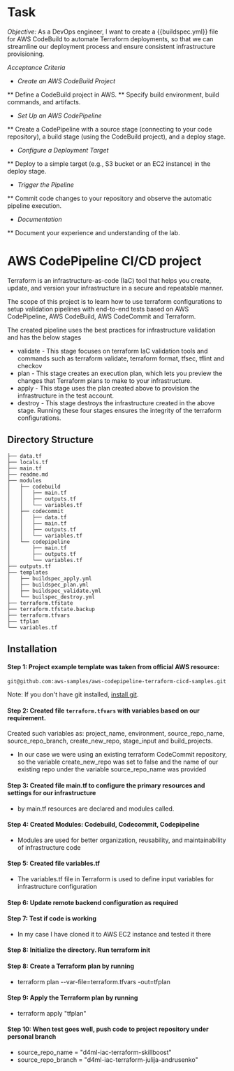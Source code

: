 # Task
*Objective:* As a DevOps engineer, I want to create a {{buildspec.yml}} file for AWS CodeBuild to automate Terraform deployments, so that we can streamline our deployment process and ensure consistent infrastructure provisioning.

*Acceptance Criteria*
 * *Create an AWS CodeBuild Project*

 ** Define a CodeBuild project in AWS.
 ** Specify build environment, build commands, and artifacts.
 * *Set Up an AWS CodePipeline*

 ** Create a CodePipeline with a source stage (connecting to your code repository), a build stage (using the CodeBuild project), and a deploy stage.
 * *Configure a Deployment Target*

 ** Deploy to a simple target (e.g., S3 bucket or an EC2 instance) in the deploy stage.
 * *Trigger the Pipeline*

 ** Commit code changes to your repository and observe the automatic pipeline execution.
 * *Documentation*

 ** Document your experience and understanding of the lab.

# AWS CodePipeline CI/CD project
Terraform is an infrastructure-as-code (IaC) tool that helps you create, update, and version your infrastructure in a secure and repeatable manner.

The scope of this project is to learn how to use terraform configurations to setup validation pipelines with end-to-end tests based on AWS CodePipeline, AWS CodeBuild, AWS CodeCommit and Terraform. 

The created pipeline uses the best practices for infrastructure validation and has the below stages

- validate - This stage focuses on terraform IaC validation tools and commands such as terraform validate, terraform format, tfsec, tflint and checkov
- plan - This stage creates an execution plan, which lets you preview the changes that Terraform plans to make to your infrastructure.
- apply - This stage uses the plan created above to provision the infrastructure in the test account.
- destroy - This stage destroys the infrastructure created in the above stage.
Running these four stages ensures the integrity of the terraform configurations.

## Directory Structure
```shell
├── data.tf
├── locals.tf
├── main.tf
├── readme.md
├── modules
│   ├── codebuild
│   │   ├── main.tf
│   │   ├── outputs.tf
│   │   └── variables.tf
│   ├── codecommit
│   │   ├── data.tf
│   │   ├── main.tf
│   │   ├── outputs.tf
│   │   └── variables.tf
│   └── codepipeline
│       ├── main.tf
│       ├── outputs.tf
│       └── variables.tf
├── outputs.tf
├── templates
│   ├── buildspec_apply.yml
│   ├── buildspec_plan.yml
│   ├── buildspec_validate.yml
│   └── builspec_destroy.yml
├── terraform.tfstate
├── terraform.tfstate.backup
├── terraform.tfvars
├── tfplan
└── variables.tf

```
## Installation

#### Step 1: Project example template was taken from official AWS resource:

```shell
git@github.com:aws-samples/aws-codepipeline-terraform-cicd-samples.git
```
Note: If you don't have git installed, [install git](https://git-scm.com/book/en/v2/Getting-Started-Installing-Git).


#### Step 2: Created file `terraform.tfvars` with variables based on our requirement. 
Created such variables as: project_name, environment, source_repo_name, source_repo_branch, create_new_repo, stage_input and build_projects.

- In our case we were using an existing terraform CodeCommit repository, so the variable create_new_repo was set to false and the name of our existing repo under the variable source_repo_name was provided

#### Step 3: Created file main.tf to configure the primary resources and settings for our infrastructure 
- by main.tf resources are declared and modules called.

#### Step 4: Created Modules: Codebuild, Codecommit, Codepipeline
- Modules are used for better organization, reusability, and maintainability of infrastructure code

#### Step 5: Created file variables.tf 
- The variables.tf file in Terraform is used to define input variables for infrastructure configuration

#### Step 6: Update remote backend configuration as required

#### Step 7: Test if code is working
- In my case I have cloned it to AWS EC2 instance and tested it there

#### Step 8: Initialize the directory. Run terraform init

#### Step 8: Create a Terraform plan by running 
- terraform plan --var-file=terraform.tfvars -out=tfplan 

#### Step 9: Apply the Terraform plan by running
- terraform apply "tfplan"

#### Step 10: When test goes well, push code to project repository under personal branch

- source_repo_name   = "d4ml-iac-terraform-skillboost"
- source_repo_branch = "d4ml-iac-terraform-julija-andrusenko"
